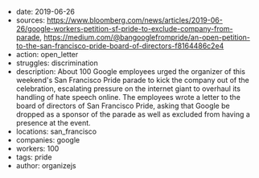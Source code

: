 - date: 2019-06-26
- sources: https://www.bloomberg.com/news/articles/2019-06-26/google-workers-petition-sf-pride-to-exclude-company-from-parade, https://medium.com/@bangooglefrompride/an-open-petition-to-the-san-francisco-pride-board-of-directors-f8164486c2e4
- action: open_letter
- struggles: discrimination
- description: About 100 Google employees urged the organizer of this weekend's San Francisco Pride parade to kick the company out of the celebration, escalating pressure on the internet giant to overhaul its handling of hate speech online. The employees wrote a letter to the board of directors of San Francisco Pride, asking that Google be dropped as a sponsor of the parade as well as excluded from having a presence at the event.
- locations: san_francisco
- companies: google
- workers: 100
- tags: pride
- author: organizejs
